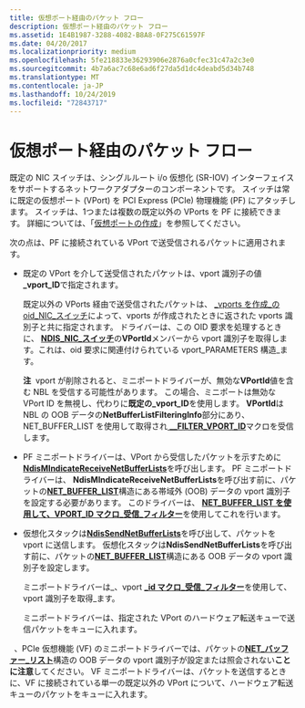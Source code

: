 ```yaml
---
title: 仮想ポート経由のパケット フロー
description: 仮想ポート経由のパケット フロー
ms.assetid: 1E4B1987-3288-4082-B8A8-0F275C61597F
ms.date: 04/20/2017
ms.localizationpriority: medium
ms.openlocfilehash: 5fe218833e36293906e2876a0cfec31c47a2c3e0
ms.sourcegitcommit: 4b7a6ac7c68e6ad6f27da5d1dc4deabd5d34b748
ms.translationtype: MT
ms.contentlocale: ja-JP
ms.lasthandoff: 10/24/2019
ms.locfileid: "72843717"
---
```

# <a name="packet-flow-over-a-virtual-port"></a>仮想ポート経由のパケット フロー


既定の NIC スイッチは、シングルルート i/o 仮想化 (SR-IOV) インターフェイスをサポートするネットワークアダプターのコンポーネントです。 スイッチは常に既定の仮想ポート (VPort) を PCI Express (PCIe) 物理機能 (PF) にアタッチします。 スイッチは、1つまたは複数の既定以外の VPorts を PF に接続できます。 詳細については、「[仮想ポートの作成](creating-a-virtual-port.md)」を参照してください。

次の点は、PF に接続されている VPort で送受信されるパケットに適用されます。

-   既定の VPort を介して送受信されたパケットは、vport 識別子の値 **\_vport\_ID**で指定されます。

    既定以外の VPorts 経由で送受信されたパケットは、 [\_vports を作成\_の oid\_NIC\_スイッチ](https://docs.microsoft.com/windows-hardware/drivers/network/oid-nic-switch-create-vport)によって、vports が作成されたときに返された vports 識別子と共に指定されます。 ドライバーは、この OID 要求を処理するときに、 [**NDIS\_NIC\_スイッチ**](https://docs.microsoft.com/windows-hardware/drivers/ddi/ntddndis/ns-ntddndis-_ndis_nic_switch_vport_parameters)の**VPortId**メンバーから vport 識別子を取得します。これは、oid 要求に関連付けられている vport\_PARAMETERS 構造\_ます。

    **注**  vport が削除されると、ミニポートドライバーが、無効な**VPortId**値を含む NBL を受信する可能性があります。 この場合、ミニポートは無効な VPort ID を無視し、代わりに**既定の\_vport\_ID**を使用します。 **VPortId**は NBL の OOB データの**NetBufferListFilteringInfo**部分にあり、NET\_BUFFER\_LIST を使用して取得され[ **\_\_FILTER\_VPORT\_ID**](https://docs.microsoft.com/windows-hardware/drivers/network/net-buffer-list-receive-filter-vport-id)マクロを受信します。

     

-   PF ミニポートドライバーは、VPort から受信したパケットを示すために[**NdisMIndicateReceiveNetBufferLists**](https://docs.microsoft.com/windows-hardware/drivers/ddi/ndis/nf-ndis-ndismindicatereceivenetbufferlists)を呼び出します。 PF ミニポートドライバーは、 **NdisMIndicateReceiveNetBufferLists**を呼び出す前に、パケットの[**NET\_BUFFER\_LIST**](https://docs.microsoft.com/windows-hardware/drivers/ddi/ndis/ns-ndis-_net_buffer_list)構造にある帯域外 (OOB) データの vport 識別子を設定する必要があります。 このドライバーは、 [**NET\_BUFFER\_LIST を使用して、VPORT\_ID マクロ\_受信\_フィルター**](https://docs.microsoft.com/windows-hardware/drivers/network/net-buffer-list-receive-filter-vport-id)を使用してこれを行います。

-   仮想化スタックは[**NdisSendNetBufferLists**](https://docs.microsoft.com/windows-hardware/drivers/ddi/ndis/nf-ndis-ndissendnetbufferlists)を呼び出して、パケットを vport に送信します。 仮想化スタックは**NdisSendNetBufferLists**を呼び出す前に、パケットの[**NET\_BUFFER\_LIST**](https://docs.microsoft.com/windows-hardware/drivers/ddi/ndis/ns-ndis-_net_buffer_list)構造にある OOB データの vport 識別子を設定します。

    ミニポートドライバーは\_、vport [ **\_id マクロ\_受信\_フィルター**](https://docs.microsoft.com/windows-hardware/drivers/network/net-buffer-list-receive-filter-vport-id)を使用して、vport 識別子を取得\_ます。

    ミニポートドライバーは、指定された VPort のハードウェア転送キューで送信パケットをキューに入れます。

  、PCIe 仮想機能 (VF) のミニポートドライバーでは、パケットの[**NET\_バッファー\_リスト**](https://docs.microsoft.com/windows-hardware/drivers/ddi/ndis/ns-ndis-_net_buffer_list)構造の OOB データの vport 識別子が設定または照会されない**ことに注意**してください。 VF ミニポートドライバーは、パケットを送信するときに、VF に接続されている単一の既定以外の VPort について、ハードウェア転送キューのパケットをキューに入れます。

 

 

 






